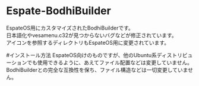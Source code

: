 # Espate-BodhiBuilder

EspateOS用にカスタマイズされたBodhiBuilderです。  
日本語化やvesamenu.c32が見つからないバグなどが修正されています。  
アイコンを参照するディレクトリもEspateOS用に変更されています。  

#インストール方法
EspateOS向けのものですが、他のUbuntu系ディストリビューションでも使用できるように、あえてファイル配置などは変更していません。　　
BodhiBuilderとの完全な互換性を保ち、ファイル構造などは一切変更していません。　
